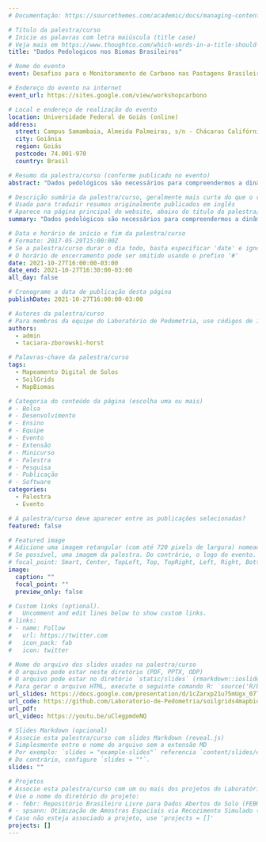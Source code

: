 ```yaml
---
# Documentação: https://sourcethemes.com/academic/docs/managing-content/

# Título da palestra/curso
# Inicie as palavras com letra maiúscula (title case)
# Veja mais em https://www.thoughtco.com/which-words-in-a-title-should-be-capitalized-1691026
title: "Dados Pedologicos nos Biomas Brasileiros"

# Nome do evento
event: Desafios para o Monitoramento de Carbono nas Pastagens Brasileiras

# Endereço do evento na internet
event_url: https://sites.google.com/view/workshopcarbono

# Local e endereço de realização do evento
location: Universidade Federal de Goiás (online)
address:
  street: Campus Samambaia, Almeida Palmeiras, s/n - Chácaras Califórnia
  city: Goiânia
  region: Goiás
  postcode: 74.001-970
  country: Brasil

# Resumo da palestra/curso (conforme publicado no evento)
abstract: "Dados pedológicos são necessários para compreendermos a dinâmica do carbono no território brasileiro. Isso é especialmente importante porque o solo é o maior compartimento terrestre de carbono. Recentemente, iniciativas internacionais como o SoilGrids, contando com colaboradores locais, iniciaram a produzir mapas globais de propriedades do solo para diversas profundidades e resoluções espaciais. Graças a esses mapas, novos e avançados estudos da dinâmica do carbono tem sido possíveis. Contudo, pouco se sabe sobre o quão bem esses mapas globais representam o solo de um determinado território nacional. Nesta palestra, discutiremos sobre as limitações do SoilGrids250m v2.0 (https://soilgrids.org/) como modelo do solo brasileiro. Para isso, apresentaremos resultados da validação estatística dos mapas globais (0-20 cm) usando dados externos obtidos do Repositório Brasileiro Livre para Dados Abertos do Solo (https://www.pedometria.org/febr/)."

# Descrição sumária da palestra/curso, geralmente mais curta do que o resumo publicado
# Usada para traduzir resumos originalmente publicados em inglês
# Aparece na página principal do website, abaixo do título da palestra/curso
summary: "Dados pedológicos são necessários para compreendermos a dinâmica do carbono no território brasileiro. Nesta palestra, discutiremos sobre as limitações do SoilGrids250m v2.0 como modelo do solo brasileiro."

# Data e horário de início e fim da palestra/curso
# Formato: 2017-05-29T15:00:00Z
# Se a palestra/curso durar o dia todo, basta especificar 'date' e ignorar 'date_end'
# O horário de encerramento pode ser omitido usando o prefixo '#'
date: 2021-10-27T16:00:00-03:00
date_end: 2021-10-27T16:30:00-03:00
all_day: false

# Cronograme a data de publicação desta página
publishDate: 2021-10-27T16:00:00-03:00

# Autores da palestra/curso
# Para membros da equipe do Laboratório de Pedometria, use códigos de identificação conforme 'content/authors'
authors:
  - admin
  - taciara-zborowski-horst

# Palavras-chave da palestra/curso
tags:
  - Mapeamento Digital de Solos
  - SoilGrids
  - MapBiomas

# Categoria do conteúdo da página (escolha uma ou mais)
# - Bolsa
# - Desenvolvimento
# - Ensino
# - Equipe
# - Evento
# - Extensão
# - Minicurso
# - Palestra
# - Pesquisa
# - Publicação
# - Software
categories:
  - Palestra
  - Evento

# A palestra/curso deve aparecer entre as publicações selecionadas?
featured: false

# Featured image
# Adicione uma imagem retangular (com até 720 pixels de largura) nomeada 'featured' ao diretório desta publicação
# Se possível, uma imagem da palestra. Do contrário, o logo do evento.
# focal_point: Smart, Center, TopLeft, Top, TopRight, Left, Right, BottomLeft, Bottom, BottomRight
image:
  caption: ""
  focal_point: ""
  preview_only: false

# Custom links (optional).
#   Uncomment and edit lines below to show custom links.
# links:
# - name: Follow
#   url: https://twitter.com
#   icon_pack: fab
#   icon: twitter

# Nome do arquivo dos slides usados na palestra/curso
# O arquivo pode estar neste diretório (PDF, PPTX, ODP)
# O arquivo pode estar no diretório `static/slides` (rmarkdown::ioslides_presentation)
# Para gerar o arquivo HTML, execute o seguinte comando R: `source('R/build.R')`
url_slides: https://docs.google.com/presentation/d/1cZarxp21u75mUgx_07ThASNQ4uakh2uzjz_XWXyWF1Y/edit?usp=sharing
url_code: https://github.com/Laboratorio-de-Pedometria/soilgrids4mapbiomas
url_pdf:
url_video: https://youtu.be/uClegpmdeNQ

# Slides Markdown (opcional)
# Associe esta palestra/curso com slides Markdown (reveal.js)
# Simplesmente entre o nome do arquivo sem a extensão MD
# Por exemplo: `slides = "example-slides"` referencia `content/slides/example-slides.md`.
# Do contrário, configure `slides = ""`.
slides: ""

# Projetos
# Associe esta palestra/curso com um ou mais dos projetos do Laboratório de Pedometria
# Use o nome do diretório do projeto:
# - febr: Repositório Brasileiro Livre para Dados Abertos do Solo (FEBR)
# - spsann: Otimização de Amostras Espaciais via Recozimento Simulado (SPSANN)
# Caso não esteja associado a projeto, use 'projects = []'
projects: []
---
```


<!-- Insira outras informações sobre a palestra/curso que julgar necessário. -->

<!-- ### Agradecimentos -->

<!-- Insira agradecimentos e informações sobre as fontes de recursos. -->
